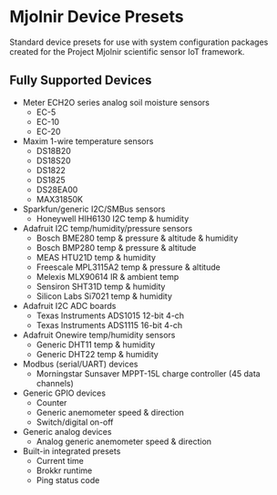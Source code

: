 # Mjolnir Device Presets

Standard device presets for use with system configuration packages created for the Project Mjolnir scientific sensor IoT framework.


## Fully Supported Devices

* Meter ECH2O series analog soil moisture sensors
    * EC-5
    * EC-10
    * EC-20
* Maxim 1-wire temperature sensors
    * DS18B20
    * DS18S20
    * DS1822
    * DS1825
    * DS28EA00
    * MAX31850K
* Sparkfun/generic I2C/SMBus sensors
    * Honeywell HIH6130 I2C temp & humidity
* Adafruit I2C temp/humidity/pressure sensors
    * Bosch BME280 temp & pressure & altitude & humidity
    * Bosch BMP280 temp & pressure & altitude
    * MEAS HTU21D temp & humidity
    * Freescale MPL3115A2 temp & pressure & altitude
    * Melexis MLX90614 IR & ambient temp
    * Sensiron SHT31D temp & humidity
    * Silicon Labs Si7021 temp & humidity
* Adafruit I2C ADC boards
    * Texas Instruments ADS1015 12-bit 4-ch
    * Texas Instruments ADS1115 16-bit 4-ch
* Adafruit Onewire temp/humidity sensors
    * Generic DHT11 temp & humidity
    * Generic DHT22 temp & humidity
* Modbus (serial/UART) devices
    * Morningstar Sunsaver MPPT-15L charge controller (45 data channels)
* Generic GPIO devices
    * Counter
    * Generic anemometer speed & direction
    * Switch/digital on-off
* Generic analog devices
    * Analog generic anemometer speed & direction
* Built-in integrated presets
    * Current time
    * Brokkr runtime
    * Ping status code
